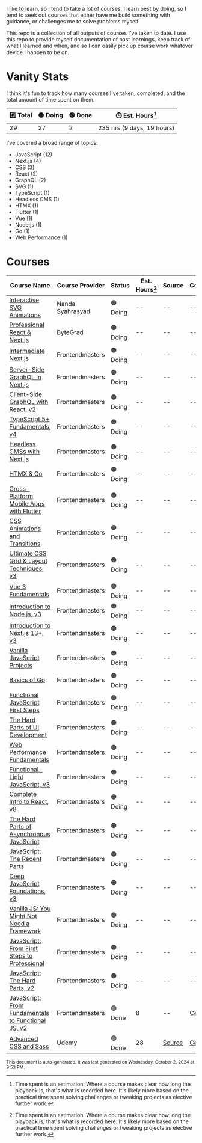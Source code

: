 I like to learn, so I tend to take a lot of courses. I learn best by doing, so I tend to seek out courses that either have me build something with guidance, or challenges me to solve problems myself.

This repo is a collection of all outputs of courses I've taken to date. I use this repo to provide myself documentation of past learnings, keep track of what I learned and when, and so I can easily pick up course work whatever device I happen to be on.

# Vanity Stats

I think it's fun to track how many courses I've taken, completed, and the total amount of time spent on them.

| #️⃣ Total           | 🟠 Doing          | 🟢 Done           | ⏱️ Est. Hours[^1]     |
| --------------- | -------------------- | ------------------- | --------------- |
| 29 | 27 | 2 | 235 hrs (9 days, 19 hours) |

[^1]: Time spent is an estimation. Where a course makes clear how long the playback is, that's what is recorded here. It's likely more based on the practical time spent solving challenges or tweaking projects as elective further work.

I've covered a broad range of topics:

* JavaScript (12)
* Next.js (4)
* CSS (3)
* React (2)
* GraphQL (2)
* SVG (1)
* TypeScript (1)
* Headless CMS (1)
* HTMX (1)
* Flutter (1)
* Vue (1)
* Node.js (1)
* Go (1)
* Web Performance (1)

# Courses

| Course Name | Course Provider | Status | Est. Hours[^1] | Source | Certificate |
| ----------- | --------------- | ------ | --------------- | ------ | ----------- |
| [Interactive SVG Animations]() | Nanda Syahrasyad | 🟠 Doing | -- |  -- |  -- |
| [Professional React &amp; Next.js]() | ByteGrad | 🟠 Doing | -- |  -- |  -- |
| [Intermediate Next.js]() | Frontendmasters | 🟠 Doing | -- |  -- |  -- |
| [Server-Side GraphQL in Next.js]() | Frontendmasters | 🟠 Doing | -- |  -- |  -- |
| [Client-Side GraphQL with React, v2]() | Frontendmasters | 🟠 Doing | -- |  -- |  -- |
| [TypeScript 5+ Fundamentals, v4]() | Frontendmasters | 🟠 Doing | -- |  -- |  -- |
| [Headless CMSs with Next.js]() | Frontendmasters | 🟠 Doing | -- |  -- |  -- |
| [HTMX &amp; Go]() | Frontendmasters | 🟠 Doing | -- |  -- |  -- |
| [Cross-Platform Mobile Apps with Flutter]() | Frontendmasters | 🟠 Doing | -- |  -- |  -- |
| [CSS Animations and Transitions]() | Frontendmasters | 🟠 Doing | -- |  -- |  -- |
| [Ultimate CSS Grid &amp; Layout Techniques, v3]() | Frontendmasters | 🟠 Doing | -- |  -- |  -- |
| [Vue 3 Fundamentals]() | Frontendmasters | 🟠 Doing | -- |  -- |  -- |
| [Introduction to Node.js, v3]() | Frontendmasters | 🟠 Doing | -- |  -- |  -- |
| [Introduction to Next.js 13+, v3]() | Frontendmasters | 🟠 Doing | -- |  -- |  -- |
| [Vanilla JavaScript Projects]() | Frontendmasters | 🟠 Doing | -- |  -- |  -- |
| [Basics of Go]() | Frontendmasters | 🟠 Doing | -- |  -- |  -- |
| [Functional JavaScript First Steps]() | Frontendmasters | 🟠 Doing | -- |  -- |  -- |
| [The Hard Parts of UI Development]() | Frontendmasters | 🟠 Doing | -- |  -- |  -- |
| [Web Performance Fundamentals]() | Frontendmasters | 🟠 Doing | -- |  -- |  -- |
| [Functional-Light JavaScript, v3]() | Frontendmasters | 🟠 Doing | -- |  -- |  -- |
| [Complete Intro to React, v8]() | Frontendmasters | 🟠 Doing | -- |  -- |  -- |
| [The Hard Parts of Asynchronous JavaScript]() | Frontendmasters | 🟠 Doing | -- |  -- |  -- |
| [JavaScript: The Recent Parts]() | Frontendmasters | 🟠 Doing | -- |  -- |  -- |
| [Deep JavaScript Foundations, v3]() | Frontendmasters | 🟠 Doing | -- |  -- |  -- |
| [Vanilla JS: You Might Not Need a Framework]() | Frontendmasters | 🟠 Doing | -- |  -- |  -- |
| [JavaScript: From First Steps to Professional]() | Frontendmasters | 🟠 Doing | -- |  -- |  -- |
| [JavaScript: The Hard Parts, v2]() | Frontendmasters | 🟠 Doing | -- |  -- |  -- |
| [JavaScript: From Fundamentals to Functional JS, v2]() | Frontendmasters | 🟢 Done | 8 |  -- | [Certificate]()  |
| [Advanced CSS and Sass]() | Udemy | 🟢 Done | 28 | [Source]()  | [Certificate]()  |



<sub>This document is auto-generated. It was last generated on Wednesday, October 2, 2024 at 9:53 PM.</sub>
